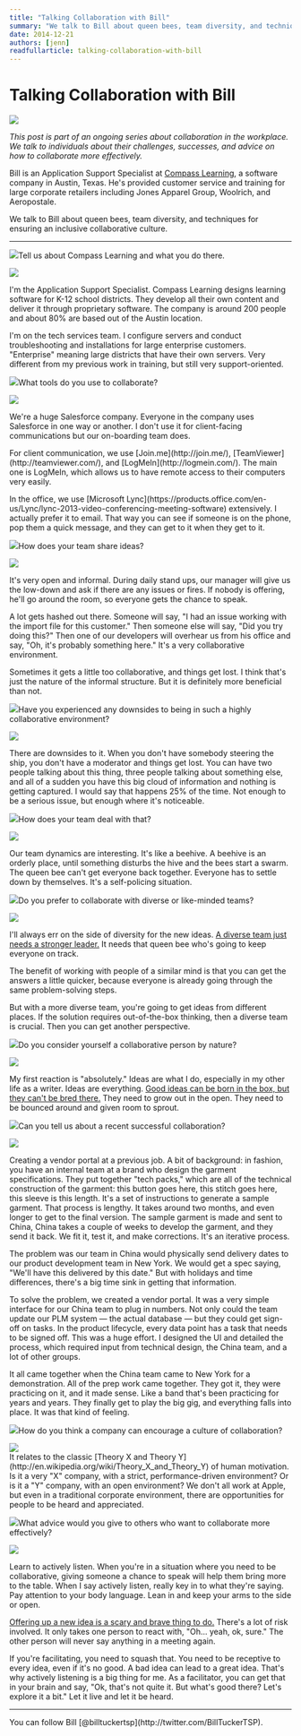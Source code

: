 ```yaml
---
title: "Talking Collaboration with Bill"
summary: "We talk to Bill about queen bees, team diversity, and techniques for ensuring an inclusive collaborative culture."
date: 2014-12-21
authors: [jenn]
readfullarticle: talking-collaboration-with-bill
---
```


# Talking Collaboration with Bill

<img src="/assets/img/blog/2014-12-27_1.png" class="center-element">

<em>This post is part of an ongoing series about collaboration in the workplace. We talk to individuals about their challenges, successes, and advice on how to collaborate more effectively.</em>

Bill is an Application Support Specialist at [Compass Learning](http://compasslearning.com/), a software company in Austin, Texas. He's provided customer service and training for large corporate retailers including Jones Apparel Group, Woolrich, and Aeropostale.

We talk to Bill about queen bees, team diversity, and techniques for ensuring an inclusive collaborative culture.

<hr>
<div class="spacing--mid-x"></div>

<p class="lubalin-bold text--large"><img src="/assets/img/blog/2014-12-27_3.png" class="float-left margin-right-base-lg">Tell us about Compass Learning and what you do there.</p>

<div class="float-left margin-right-base-lg margin-top-base"><img src="/assets/img/blog/2015-01-03.jpg"></div>
<div class="overflow-hidden">
<p>I'm the Application Support Specialist. Compass Learning designs learning software for K-12 school districts. They develop all their own content and deliver it through proprietary software. The company is around 200 people and about 80% are based out of the Austin location.</p>

<p>I'm on the tech services team. I configure servers and conduct troubleshooting and installations for large enterprise customers. "Enterprise" meaning large districts that have their own servers. Very different from my previous work in training, but still very support-oriented.</p></div>

<div class="spacing--mid-x"></div>

<p class="lubalin-bold text--large"><img src="/assets/img/blog/2014-12-27_3.png" class="float-left margin-right-base-lg">What tools do you use to collaborate?</p>

<div class="float-left margin-right-base-lg margin-top-base"><img src="/assets/img/blog/2015-01-03.jpg"></div>
<div class="overflow-hidden">
<p>We're a huge Salesforce company. Everyone in the company uses Salesforce in one way or another. I don't use it for client-facing communications but our on-boarding team does.</p>

<p>For client communication, we use [Join.me](http://join.me/), [TeamViewer](http://teamviewer.com/), and [LogMeIn](http://logmein.com/). The main one is LogMeIn, which allows us to have remote access to their computers very easily.</p>

<p>In the office, we use [Microsoft Lync](https://products.office.com/en-us/Lync/lync-2013-video-conferencing-meeting-software) extensively. I actually prefer it to email. That way you can see if someone is on the phone, pop them a quick message, and they can get to it when they get to it.</p></div>

<div class="spacing--mid-x"></div>

<p class="lubalin-bold text--large"><img src="/assets/img/blog/2014-12-27_3.png" class="float-left margin-right-base-lg">How does your team share ideas?</p>

<div class="float-left margin-right-base-lg margin-top-base"><img src="/assets/img/blog/2015-01-03.jpg"></div>
<div class="overflow-hidden">
<p>It's very open and informal. During daily stand ups, our manager will give us the low-down and ask if there are any issues or fires. If nobody is offering, he'll go around the room, so everyone gets the chance to speak.</p>

<p>A lot gets hashed out there. Someone will say, "I had an issue working with the import file for this customer." Then someone else will say, "Did you try doing this?" Then one of our developers will overhear us from his office and say, "Oh, it's probably something here." It's a very collaborative environment.</p>

<p>Sometimes it gets a little too collaborative, and things get lost. I think that's just the nature of the informal structure. But it is definitely more beneficial than not.</p></div>

<div class="spacing--mid-x"></div>

<p class="lubalin-bold text--large"><img src="/assets/img/blog/2014-12-27_3.png" class="float-left margin-right-base-lg">Have you experienced any downsides to being in such a highly collaborative environment?</p>

<div class="float-left margin-right-base-lg margin-top-base"><img src="/assets/img/blog/2015-01-03.jpg"></div>
<div class="overflow-hidden">
<p>There are downsides to it. When you don't have somebody steering the ship, you don't have a moderator and things get lost. You can have two people talking about this thing, three people talking about something else, and all of a sudden you have this big cloud of information and nothing is getting captured. I would say that happens 25% of the time. Not enough to be a serious issue, but enough where it's noticeable.</p></div>

<div class="spacing--mid-x"></div>

<p class="lubalin-bold text--large"><img src="/assets/img/blog/2014-12-27_3.png" class="float-left margin-right-base-lg">How does your team deal with that?</p>

<div class="float-left margin-right-base-lg margin-top-base"><img src="/assets/img/blog/2015-01-03.jpg"></div>
<div class="overflow-hidden">
<p>Our team dynamics are interesting. It's like a beehive. A beehive is an orderly place, until something disturbs the hive and the bees start a swarm. The queen bee can't get everyone back together. Everyone has to settle down by themselves. It's a self-policing situation.</p></div>

<div class="spacing--mid-x"></div>

<p class="lubalin-bold text--large"><img src="/assets/img/blog/2014-12-27_3.png" class="float-left margin-right-base-lg">Do you prefer to collaborate with diverse or like-minded teams?</p>

<div class="float-left margin-right-base-lg margin-top-base"><img src="/assets/img/blog/2015-01-03.jpg"></div>
<div class="overflow-hidden">
<p>I'll always err on the side of diversity for the new ideas. <a href="https://twitter.com/intent/tweet?via=colabcoop&url=http%3A%2F%2Fbit.ly%2F1zmkIh8&text=It%20took%20us%20nearly%20a%20year,%20but%20collaboration%20made%20it%20happen.">A diverse team just needs a stronger leader.</a> It needs that queen bee who's going to keep everyone on track.</p>

<p>The benefit of working with people of a similar mind is that you can get the answers a little quicker, because everyone is already going through the same problem-solving steps.</p>

<p>But with a more diverse team, you're going to get ideas from different places. If the solution requires out-of-the-box thinking, then a diverse team is crucial. Then you can get another perspective.</p></div>

<div class="spacing--mid-x"></div>

<p class="lubalin-bold text--large"><img src="/assets/img/blog/2014-12-27_3.png" class="float-left margin-right-base-lg">Do you consider yourself a collaborative person by nature?</p>

<div class="float-left margin-right-base-lg margin-top-base"><img src="/assets/img/blog/2015-01-03.jpg"></div>
<div class="overflow-hidden">
<p>My first reaction is "absolutely." Ideas are what I do, especially in my other life as a writer. Ideas are everything. <a href="https://twitter.com/intent/tweet?via=colabcoop&url=http%3A%2F%2Fbit.ly%2F1zmkIh8&text=It%20took%20us%20nearly%20a%20year,%20but%20collaboration%20made%20it%20happen.">Good ideas can be born in the box, but they can't be bred there.</a> They need to grow out in the open. They need to be bounced around and given room to sprout.</p></div>

<div class="spacing--mid-x"></div>

<p class="lubalin-bold text--large"><img src="/assets/img/blog/2014-12-27_3.png" class="float-left margin-right-base-lg">Can you tell us about a recent successful collaboration?</p>

<div class="float-left margin-right-base-lg margin-top-base"><img src="/assets/img/blog/2015-01-03.jpg"></div>
<div class="overflow-hidden">
<p>Creating a vendor portal at a previous job. A bit of background: in fashion, you have an internal team at a brand who design the garment specifications. They put together "tech packs," which are all of the technical construction of the garment: this button goes here, this stitch goes here, this sleeve is this length. It's a set of instructions to generate a sample garment. That process is lengthy. It takes around two months, and even longer to get to the final version. The sample garment is made and sent to China, China takes a couple of weeks to develop the garment, and they send it back. We fit it, test it, and make corrections. It's an iterative process.</p>

<p>The problem was our team in China would physically send delivery dates to our product development team in New York. We would get a spec saying, "We'll have this delivered by this date." But with holidays and time differences, there's a big time sink in getting that information.</p>

<p>To solve the problem, we created a vendor portal. It was a very simple interface for our China team to plug in numbers. Not only could the team update our PLM system &mdash; the actual database &mdash; but they could get sign-off on tasks. In the product lifecycle, every data point has a task that needs to be signed off. This was a huge effort. I designed the UI and detailed the process, which required input from technical design, the China team, and a lot of other groups.</p>

<p>It all came together when the China team came to New York for a demonstration. All of the prep work came together. They got it, they were practicing on it, and it made sense. Like a band that's been practicing for years and years. They finally get to play the big gig, and everything falls into place. It was that kind of feeling.</p></div>

<div class="spacing--mid-x"></div>

<p class="lubalin-bold text--large"><img src="/assets/img/blog/2014-12-27_3.png" class="float-left margin-right-base-lg">How do you think a company can encourage a culture of collaboration?</p>

<div class="float-left margin-right-base-lg margin-top-base"><img src="/assets/img/blog/2015-01-03.jpg"></div>
<div class="overflow-hidden">
It relates to the classic [Theory X and Theory Y](http://en.wikipedia.org/wiki/Theory_X_and_Theory_Y) of human motivation. Is it a very "X" company, with a strict, performance-driven environment? Or is it a "Y" company, with an open environment? We don't all work at Apple, but even in a traditional corporate environment, there are opportunities for people to be heard and appreciated.</p></div>

<div class="spacing--mid-x"></div>

<p class="lubalin-bold text--large"><img src="/assets/img/blog/2014-12-27_3.png" class="float-left margin-right-base-lg">What advice would you give to others who want to collaborate more effectively?</p>

<div class="float-left margin-right-base-lg margin-top-base"><img src="/assets/img/blog/2015-01-03.jpg"></div>
<div class="overflow-hidden">
<p>Learn to actively listen. When you're in a situation where you need to be collaborative, giving someone a chance to speak will help them bring more to the table. When I say actively listen, really key in to what they're saying. Pay attention to your body language. Lean in and keep your arms to the side or open.</p>

<p><a href="https://twitter.com/intent/tweet?via=colabcoop&url=http%3A%2F%2Fbit.ly%2F1zmkIh8&text=It%20took%20us%20nearly%20a%20year,%20but%20collaboration%20made%20it%20happen.">Offering up a new idea is a scary and brave thing to do.</a> There's a lot of risk involved. It only takes one person to react with, "Oh... yeah, ok, sure." The other person will never say anything in a meeting again.</p>

<p>If you're facilitating, you need to squash that. You need to be receptive to every idea, even if it's no good. A bad idea can lead to a great idea. That's why actively listening is a big thing for me. As a facilitator, you can get that in your brain and say, "Ok, that's not quite it. But what's good there? Let's explore it a bit." Let it live and let it be heard.</p></div>

<hr>

<div class="center-text">You can follow Bill [@billtuckertsp](http://twitter.com/BillTuckerTSP).</div>
